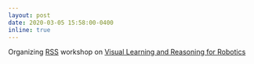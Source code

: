 ```yaml
---
layout: post
date: 2020-03-05 15:58:00-0400
inline: true
---
```


Organizing [RSS](https://roboticsconference.org/) workshop on [Visual Learning and Reasoning for Robotics](https://sites.google.com/view/rss20vlrr/)
